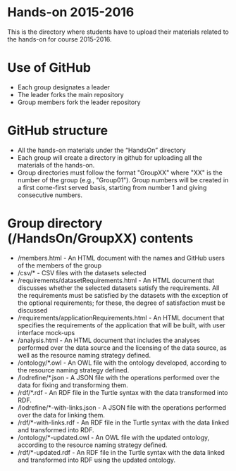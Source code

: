 Hands-on 2015-2016
==================

This is the directory where students have to upload their materials related to the hands-on for course 2015-2016.

# Use of GitHub

* Each group designates a leader
* The leader forks the main repository
* Group members fork the leader repository

# GitHub structure

* All the hands-on materials under the “HandsOn” directory
* Each group will create a directory in github for uploading all the materials of the hands-on. 
* Group directories must follow the format "GroupXX" where "XX" is the number of the group (e.g., "Group01"). Group numbers will be created in a first come-first served basis, starting from number 1 and giving consecutive numbers.

# Group directory (/HandsOn/GroupXX) contents

* /members.html - An HTML document with the names and GitHub users of the members of the group 
* /csv/* - CSV files with the datasets selected 
* /requirements/datasetRequirements.html - An HTML document that discusses whether the selected datasets satisfy the requirements. All the requirements must be satisfied by the datasets with the exception of the optional requirements; for these, the degree of satisfaction must be discussed
* /requirements/applicationRequirements.html - An HTML document that specifies the requirements of the application that will be built, with user interface mock-ups
* /analysis.html - An HTML document that includes the analyses performed over the data source and the licensing of the data source, as well as the resource naming strategy defined.
* /ontology/*.owl - An OWL file with the ontology developed, according to the resource naming strategy defined.
* /lodrefine/*.json - A JSON file with the operations performed over the data for fixing and transforming them.
* /rdf/*.rdf - An RDF file in the Turtle syntax with the data transformed into RDF.
* /lodrefine/*-with-links.json - A JSON file with the operations performed over the data for linking them.
* /rdf/*-with-links.rdf - An RDF file in the Turtle syntax with the data linked and transformed into RDF.
* /ontology/*-updated.owl - An OWL file with the updated ontology, according to the resource naming strategy defined.
* /rdf/*-updated.rdf - An RDF file in the Turtle syntax with the data linked and transformed into RDF using the updated ontology.
